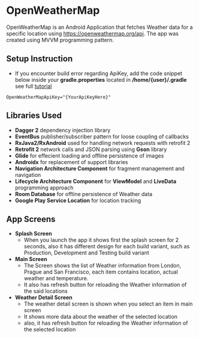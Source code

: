 # OpenWeatherMap
OpenWeatherMap is an Android Application that fetches Weather data for a specific location using  https://openweathermap.org/api. The app was created using MVVM programming pattern.  

## Setup Instruction
- If you encounter build error regarding ApiKey, add the code snippet below inside your **gradle.properties** located in **/home/{user}/.gradle** see full [tutorial](https://medium.com/code-better/hiding-api-keys-from-your-android-repository-b23f5598b906)
```
OpenWeatherMapApiKey="{YourApiKeyHere}"
```

## Libraries Used
- **Dagger 2** dependency injection library
- **EventBus** publisher/subscriber pattern for loose coupling of callbacks
- **RxJava2/RxAndroid** used for handling network requests with retrofit 2 
- **Retrofit 2** network calls and JSON parsing using **Gson** library
- **Glide** for effecient loading and offline persistence of images
- **Androidx** for replacement of support libraries
- **Navigation Architecture Component** for fragment management and navigation
- **Lifecycle  Architecture Component** for **ViewModel** and **LiveData** programming approach
- **Room Database** for offline persistence of Weather data
- **Google Play Service Location** for location tracking

## App Screens
- **Splash Screen**
    - When you launch the app it shows first the splash screen for 2 seconds, also it has different design for each build variant, such as Production, Development and Testing build variant
- **Main Screen**
    - The Screen shows the list of Weather information from London, Prague and San Francisco, each item contains location, actual weather and temperature. 
    - It also has refresh button for reloading the Weather information of the said locations
- **Weather Detail Screen**
    - The weather detail screen is shown when you select an item in main screen
    - It shows more data about the weather of the selected location
    - also, it has refresh button for reloading the Weather information of the selected location
   
   
